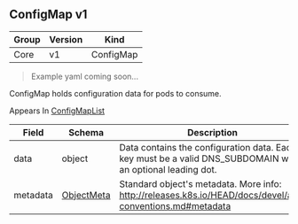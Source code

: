 ## ConfigMap v1

Group        | Version     | Kind
------------ | ---------- | -----------
Core | v1 | ConfigMap

> Example yaml coming soon...



ConfigMap holds configuration data for pods to consume.

<aside class="notice">
Appears In  <a href="#configmaplist-v1">ConfigMapList</a> </aside>

Field        | Schema     | Description
------------ | ---------- | -----------
data | object | Data contains the configuration data. Each key must be a valid DNS_SUBDOMAIN with an optional leading dot.
metadata | [ObjectMeta](#objectmeta-v1) | Standard object's metadata. More info: http://releases.k8s.io/HEAD/docs/devel/api-conventions.md#metadata

